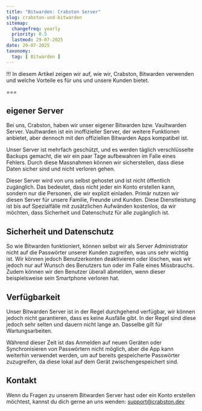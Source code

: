 ```yaml
---
title: "Bitwarden: Crabston Server"
slug: crabston-und-bitwarden
sitemap:
  changefreq: yearly
  priority: 0.5
  lastmod: 29-07-2025
date: 29-07-2025
taxonomy:
  tag: [ Bitwarden ]
---
```


!!! In diesem Artikel zeigen wir auf, wie wir, Crabston, Bitwarden verwenden und welche Vorteile es für uns und unsere Kunden bietet.

===

## eigener Server

Bei uns, Crabston, haben wir unser eigener Bitwarden bzw. Vaultwarden Server. Vaultwarden ist ein inoffizieller Server, der weitere Funktionen anbietet, aber dennoch mit den offiziellen Bitwarden Apps kompatibel ist. 

Unser Server ist mehrfach geschützt, und es werden täglich verschlüsselte Backups gemacht, die wir ein paar Tage aufbewahren im Falle eines Fehlers. Durch diese Massnahmen können wir sicherstellen, dass diese Daten sicher sind und nicht verloren gehen.

Dieser Server wird von uns selbst gehostet und ist nicht öffentlich zugänglich. Das bedeutet, dass nicht jeder ein Konto erstellen kann, sondern nur die Personen, die wir explizit einladen. Primär nutzen wir diesen Server für unsere Familie, Freunde und Kunden. Diese Dienstleistung ist bis auf Spezialfälle mit zusätzlichen Aufwänden kostenlos, da wir möchten, dass Sicherheit und Datenschutz für alle zugänglich ist.

## Sicherheit und Datenschutz

So wie Bitwarden funktioniert, können selbst wir als Server Administrator nicht auf die Passwörter unserer Kunden zugreifen, was uns sehr wichtig ist. Wir können jedoch Benutzerkonten deaktivieren oder löschen, was wir jedoch nur auf Wunsch des Benutzers tun oder im Falle eines Missbrauchs. Zudem können wir den Benutzer überall abmelden, wenn dieser beispielsweise sein Smartphone verloren hat.

## Verfügbarkeit

Unser Bitwarden Server ist in der Regel durchgehend verfügbar, wir können jedoch nicht garantieren, dass es keine Ausfälle gibt. In der Regel sind diese jedoch sehr selten und dauern nicht lange an. Dasselbe gilt für Wartungsarbeiten.

Während dieser Zeit ist das Anmelden auf neuen Geräten oder Synchronisieren von Passwörtern nicht möglich, aber die App kann weiterhin verwendet werden, um auf bereits gespeicherte Passwörter zuzugreifen, da diese lokal auf dem Gerät zwischengespeichert sind.

## Kontakt

Wenn du Fragen zu unserem Bitwarden Server hast oder ein Konto erstellen möchtest, kannst du dich gerne an uns wenden: [support@crabston.dev](mailto:support@crabston.dev)
